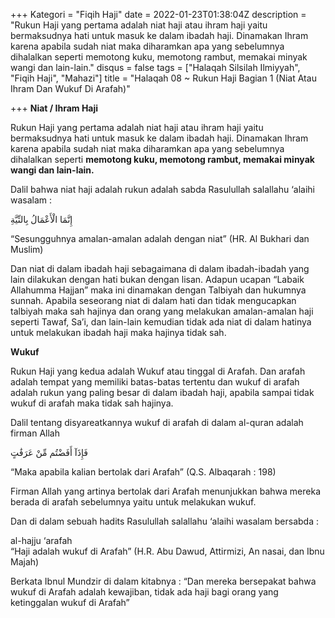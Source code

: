 +++
Kategori = "Fiqih Haji"
date = 2022-01-23T01:38:04Z
description = "Rukun Haji yang pertama adalah niat haji atau ihram haji yaitu bermaksudnya hati untuk masuk ke dalam ibadah haji. Dinamakan Ihram karena apabila sudah niat maka diharamkan apa yang sebelumnya dihalalkan seperti memotong kuku, memotong rambut, memakai minyak wangi dan lain-lain."
disqus = false
tags = ["Halaqah Silsilah Ilmiyyah", "Fiqih Haji", "Mahazi"]
title = "Halaqah 08 ~ Rukun Haji Bagian 1 (Niat Atau Ihram Dan Wukuf Di Arafah)"

+++
**Niat / Ihram Haji**

Rukun Haji yang pertama adalah niat haji atau ihram haji yaitu bermaksudnya hati untuk masuk ke dalam ibadah haji. Dinamakan Ihram karena apabila sudah niat maka diharamkan apa yang sebelumnya dihalalkan seperti **memotong kuku, memotong rambut, memakai minyak wangi dan lain-lain.**

Dalil bahwa niat haji adalah rukun adalah sabda Rasulullah salallahu ‘alaihi wasalam :

إِنَّمَا الْأَعْمَالُ بِالنِّيَّةِ

“Sesungguhnya amalan-amalan adalah dengan niat” (HR. Al Bukhari dan Muslim)

Dan niat di dalam ibadah haji sebagaimana di dalam ibadah-ibadah yang lain dilakukan dengan hati bukan dengan lisan. Adapun ucapan “Labaik Allahumma Hajjan” maka ini dinamakan dengan Talbiyah dan hukumnya sunnah. Apabila seseorang niat di dalam hati dan tidak mengucapkan talbiyah maka sah hajinya dan orang yang melakukan amalan-amalan haji seperti Tawaf, Sa’i, dan lain-lain kemudian tidak ada niat di dalam hatinya untuk melakukan ibadah haji maka hajinya tidak sah.

  
**Wukuf**

Rukun Haji yang kedua adalah Wukuf atau tinggal di Arafah. Dan arafah adalah tempat yang memiliki batas-batas tertentu dan wukuf di arafah adalah rukun yang paling besar di dalam ibadah haji, apabila sampai tidak wukuf di arafah maka tidak sah hajinya.

Dalil tentang disyareatkannya wukuf di arafah di dalam al-quran adalah firman Allah

فَإِذَآ أَفَضْتُم مِّنْ عَرَفَٰتٍ

“Maka apabila kalian bertolak dari Arafah” (Q.S. Albaqarah : 198)

Firman Allah yang artinya bertolak dari Arafah menunjukkan bahwa mereka berada di arafah sebelumnya yaitu untuk melakukan wukuf.

Dan di dalam sebuah hadits Rasulullah salallahu ‘alaihi wasalam bersabda :

al-hajju ‘arafah  
“Haji adalah wukuf di Arafah” (H.R. Abu Dawud, Attirmizi, An nasai, dan Ibnu Majah)

Berkata Ibnul Mundzir di dalam kitabnya : “Dan mereka bersepakat bahwa wukuf di Arafah adalah kewajiban, tidak ada haji bagi orang yang ketinggalan wukuf di Arafah”